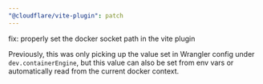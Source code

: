 ```yaml
---
"@cloudflare/vite-plugin": patch
---
```


fix: properly set the docker socket path in the vite plugin

Previously, this was only picking up the value set in Wrangler config under `dev.containerEngine`, but this value can also be set from env vars or automatically read from the current docker context.
